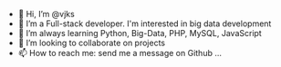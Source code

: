 - 👋 Hi, I’m @vjks
- 👀 I’m a Full-stack developer. I'm interested in big data development
- 🌱 I’m always learning Python, Big-Data, PHP, MySQL, JavaScript
- 💞️ I’m looking to collaborate on projects
- 📫 How to reach me: send me a message on Github ...

<!---
vjks/vjks is a ✨ special ✨ repository because its `README.md` (this file) appears on your GitHub profile.
You can click the Preview link to take a look at your changes.
--->
